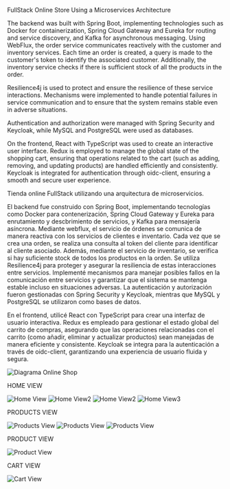 FullStack Online Store Using a Microservices Architecture

The backend was built with Spring Boot, implementing technologies such as Docker for containerization, Spring Cloud Gateway and Eureka for routing and service discovery, and Kafka for asynchronous messaging. Using WebFlux, the order service communicates reactively with the customer and inventory services. Each time an order is created, a query is made to the customer's token to identify the associated customer. Additionally, the inventory service checks if there is sufficient stock of all the products in the order.

Resilience4j is used to protect and ensure the resilience of these service interactions. Mechanisms were implemented to handle potential failures in service communication and to ensure that the system remains stable even in adverse situations.

Authentication and authorization were managed with Spring Security and Keycloak, while MySQL and PostgreSQL were used as databases.

On the frontend, React with TypeScript was used to create an interactive user interface. Redux is employed to manage the global state of the shopping cart, ensuring that operations related to the cart (such as adding, removing, and updating products) are handled efficiently and consistently. Keycloak is integrated for authentication through oidc-client, ensuring a smooth and secure user experience.






Tienda online FullStack utilizando una arquitectura de microservicios.

El backend fue construido con Spring Boot, implementando tecnologías como Docker para contenerización, Spring Cloud Gateway y Eureka para enrutamiento y descbrimiento de servicios, y Kafka para mensajería asíncrona. Mediante webflux, el servicio de órdenes se comunica de manera reactiva con los servicios de clientes e inventario. Cada vez que se crea una orden, se realiza una consulta al token del cliente para identificar al cliente asociado. Además, mediante el servicio de inventario, se verifica si hay suficiente stock de todos los productos en la orden.
Se utiliza Resilience4j para proteger y asegurar la resiliencia de estas interacciones entre servicios. Implementé mecanismos para manejar posibles fallos en la comunicación entre servicios y garantizar que el sistema se mantenga estable incluso en situaciones adversas.
La autenticación y autorización fueron gestionadas con Spring Security y Keycloak, mientras que MySQL y PostgreSQL se utilizaron como bases de datos.

En el frontend, utilicé React con TypeScript para crear una interfaz de usuario interactiva. Redux es empleado para gestionar el estado global del carrito de compras, asegurando que las operaciones relacionadas con el carrito (como añadir, eliminar y actualizar productos) sean manejadas de manera eficiente y consistente. Keycloak se integra para la autenticación a través de oidc-client, garantizando una experiencia de usuario fluida y segura.

![Diagrama Online Shop](https://drive.google.com/uc?id=180GCkrzY5-ejVp0EfUc7SN28q3PxNzMI)

HOME VIEW

![Home View](https://drive.google.com/uc?id=1093R9sBSpTem2KvSNhz-iuwVD4JMilPx)
![Home View2](https://drive.google.com/uc?id=1fGpsMxuY_CRF7R7-sOkkMwKGEaJgRuim)
![Home View2](https://drive.google.com/uc?id=1xBtIQHVh7bY_0jHfo8Gxena8haYiLOvB)
![Home View3](https://drive.google.com/uc?id=1xtnrrtCFeWnRPS9yrn4W8FjsMlpV8qv3)

PRODUCTS VIEW

![Products View](https://drive.google.com/uc?id=1m3VH9da2aemDD0KVpKFPAhmWaZu7wiVZ)
![Products View](https://drive.google.com/uc?id=1IR0Q9U9dikgh2MuGxrJM3a1Jh8fwo3H7)
![Products View](https://drive.google.com/uc?id=1XBjBbeqFM98aNBHlIh8Konfh2_EvutBX)

PRODUCT VIEW

![Product View](https://drive.google.com/uc?id=1-5RKo4XCamA-jrGz1qIbMYuFsZOXuoLa)

CART VIEW

![Cart View](https://drive.google.com/uc?id=19GUP1MFDtRmYM0j_Oq4OMH6QD65Nq2mp)


